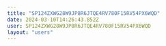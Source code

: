 ```yaml
---
title: "SP124ZXWG28W9JP8R6JTQE4RV780F15RV54PX6WQD"
date: 2024-03-10T14:26:43.852Z
user: SP124ZXWG28W9JP8R6JTQE4RV780F15RV54PX6WQD
layout: "users"
---
```

    